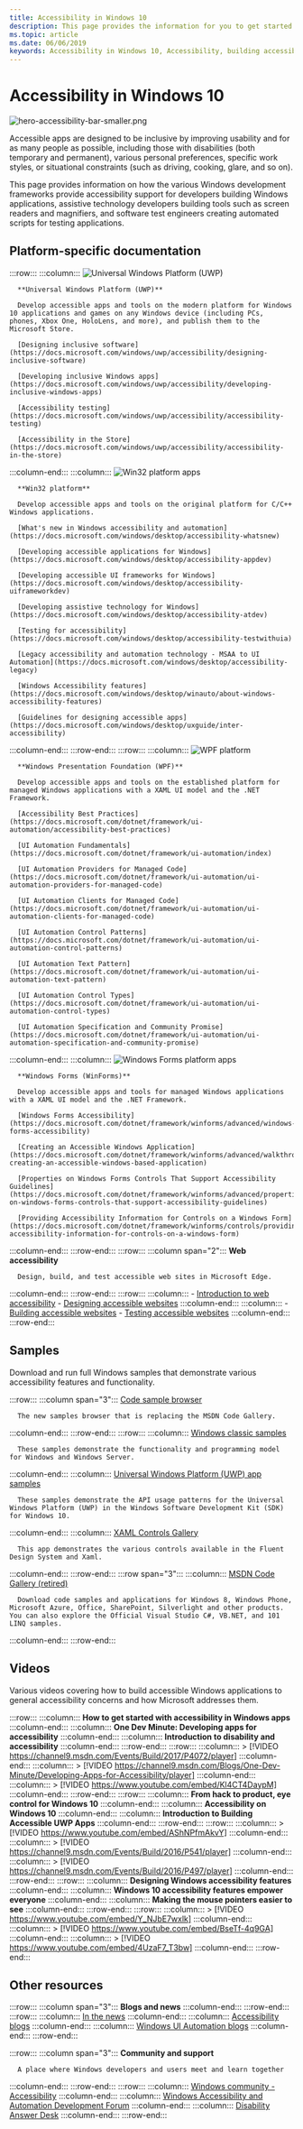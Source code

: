 ```yaml
---
title: Accessibility in Windows 10
description: This page provides the information for you to get started developing accessible Windows apps.
ms.topic: article
ms.date: 06/06/2019
keywords: Accessibility in Windows 10, Accessibility, building accessible win32 apps, building accessible UWP apps, building accessible WPF apps, building accessible WinForms apps
---
```


# Accessibility in Windows 10

![hero-accessibility-bar-smaller.png](images/hero-accessibility-bar-smaller.png)

Accessible apps are designed to be inclusive by improving usability and  for as many people as possible, including those with disabilities (both temporary and permanent), various personal preferences, specific work styles, or situational constraints (such as driving, cooking, glare, and so on).

This page provides information on how the various Windows development frameworks provide accessibility support for developers building Windows applications, assistive technology developers building tools such as screen readers and magnifiers, and software test engineers creating automated scripts for testing applications.

## Platform-specific documentation

:::row:::
   :::column:::
      ![Universal Windows Platform (UWP)](images/platform-uwp.png)

      **Universal Windows Platform (UWP)**

      Develop accessible apps and tools on the modern platform for Windows 10 applications and games on any Windows device (including PCs, phones, Xbox One, HoloLens, and more), and publish them to the Microsoft Store.

      [Designing inclusive software](https://docs.microsoft.com/windows/uwp/accessibility/designing-inclusive-software)

      [Developing inclusive Windows apps](https://docs.microsoft.com/windows/uwp/accessibility/developing-inclusive-windows-apps)

      [Accessibility testing](https://docs.microsoft.com/windows/uwp/accessibility/accessibility-testing)

      [Accessibility in the Store](https://docs.microsoft.com/windows/uwp/accessibility/accessibility-in-the-store)
   :::column-end:::
   :::column:::
      ![Win32 platform apps](images/platform-win32.png)

      **Win32 platform**

      Develop accessible apps and tools on the original platform for C/C++ Windows applications.

      [What's new in Windows accessibility and automation](https://docs.microsoft.com/windows/desktop/accessibility-whatsnew)

      [Developing accessible applications for Windows](https://docs.microsoft.com/windows/desktop/accessibility-appdev)

      [Developing accessible UI frameworks for Windows](https://docs.microsoft.com/windows/desktop/accessibility-uiframeworkdev)

      [Developing assistive technology for Windows](https://docs.microsoft.com/windows/desktop/accessibility-atdev)

      [Testing for accessibility](https://docs.microsoft.com/windows/desktop/accessibility-testwithuia)

      [Legacy accessibility and automation technology - MSAA to UI Automation](https://docs.microsoft.com/windows/desktop/accessibility-legacy)

      [Windows Accessibility features](https://docs.microsoft.com/windows/desktop/winauto/about-windows-accessibility-features)

      [Guidelines for designing accessible apps](https://docs.microsoft.com/windows/desktop/uxguide/inter-accessibility)
   :::column-end:::
:::row-end:::
:::row:::
   :::column:::
      ![WPF platform](images/platform-wpf2-small.png)

      **Windows Presentation Foundation (WPF)**

      Develop accessible apps and tools on the established platform for managed Windows applications with a XAML UI model and the .NET Framework.

      [Accessibility Best Practices](https://docs.microsoft.com/dotnet/framework/ui-automation/accessibility-best-practices)

      [UI Automation Fundamentals](https://docs.microsoft.com/dotnet/framework/ui-automation/index)

      [UI Automation Providers for Managed Code](https://docs.microsoft.com/dotnet/framework/ui-automation/ui-automation-providers-for-managed-code)

      [UI Automation Clients for Managed Code](https://docs.microsoft.com/dotnet/framework/ui-automation/ui-automation-clients-for-managed-code)

      [UI Automation Control Patterns](https://docs.microsoft.com/dotnet/framework/ui-automation/ui-automation-control-patterns)

      [UI Automation Text Pattern](https://docs.microsoft.com/dotnet/framework/ui-automation/ui-automation-text-pattern)

      [UI Automation Control Types](https://docs.microsoft.com/dotnet/framework/ui-automation/ui-automation-control-types)

      [UI Automation Specification and Community Promise](https://docs.microsoft.com/dotnet/framework/ui-automation/ui-automation-specification-and-community-promise)
   :::column-end:::
   :::column:::
      ![Windows Forms platform apps](images/platform-winforms.png)

      **Windows Forms (WinForms)**

      Develop accessible apps and tools for managed Windows applications with a XAML UI model and the .NET Framework.

      [Windows Forms Accessibility](https://docs.microsoft.com/dotnet/framework/winforms/advanced/windows-forms-accessibility)

      [Creating an Accessible Windows Application](https://docs.microsoft.com/dotnet/framework/winforms/advanced/walkthrough-creating-an-accessible-windows-based-application)

      [Properties on Windows Forms Controls That Support Accessibility Guidelines](https://docs.microsoft.com/dotnet/framework/winforms/advanced/properties-on-windows-forms-controls-that-support-accessibility-guidelines)

      [Providing Accessibility Information for Controls on a Windows Form](https://docs.microsoft.com/dotnet/framework/winforms/controls/providing-accessibility-information-for-controls-on-a-windows-form)
   :::column-end:::
:::row-end:::
:::row:::
   :::column span="2":::
      **Web accessibility**

      Design, build, and test accessible web sites in Microsoft Edge.
   :::column-end:::
:::row-end:::
:::row:::
   :::column:::
      - [Introduction to web accessibility](https://docs.microsoft.com/microsoft-edge/accessibility)
      - [Designing accessible websites](https://docs.microsoft.com/microsoft-edge/accessibility/design)
   :::column-end:::
   :::column:::
      - [Building accessible websites](https://docs.microsoft.com/microsoft-edge/accessibility/build)
      - [Testing accessible websites](https://docs.microsoft.com/microsoft-edge/accessibility/test)
   :::column-end:::
:::row-end:::

## Samples

Download and run full Windows samples that demonstrate various accessibility features and functionality.

:::row:::
   :::column span="3":::
      [Code sample browser](https://docs.microsoft.com/en-us/samples/browse/)

      The new samples browser that is replacing the MSDN Code Gallery.
   :::column-end:::
:::row-end:::
:::row:::
   :::column:::
      [Windows classic samples](https://github.com/microsoft/Windows-classic-samples/search?q=accessibility&unscoped_q=accessibility)

      These samples demonstrate the functionality and programming model for Windows and Windows Server. 
   :::column-end:::
   :::column:::
      [Universal Windows Platform (UWP) app samples](https://github.com/microsoft/Windows-universal-samples/search?q=accessibility&unscoped_q=accessibility)

      These samples demonstrate the API usage patterns for the Universal Windows Platform (UWP) in the Windows Software Development Kit (SDK) for Windows 10.
   :::column-end:::
   :::column:::
      [XAML Controls Gallery](https://github.com/microsoft/Xaml-Controls-Gallery)

      This app demonstrates the various controls available in the Fluent Design System and Xaml.
   :::column-end:::
:::row-end:::
:::row span="3":::
   :::column:::
      [MSDN Code Gallery (retired)](https://code.msdn.microsoft.com/site/search?query=accessibility&f%5B0%5D.Value=accessibility&f%5B0%5D.Type=SearchText&ac=2)

      Download code samples and applications for Windows 8, Windows Phone, Microsoft Azure, Office, SharePoint, Silverlight and other products. You can also explore the Official Visual Studio C#, VB.NET, and 101 LINQ samples.
   :::column-end:::
:::row-end:::

## Videos

Various videos covering how to build accessible Windows applications to general accessibility concerns and how Microsoft addresses them.

:::row:::
   :::column:::
      **How to get started with accessibility in Windows apps**
   :::column-end:::
   :::column:::
      **One Dev Minute: Developing apps for accessibility**
   :::column-end:::
   :::column:::
      **Introduction to disability and accessibility**
   :::column-end:::
:::row-end:::
:::row:::
   :::column:::
      > [!VIDEO https://channel9.msdn.com/Events/Build/2017/P4072/player]
   :::column-end:::
   :::column:::
      > [!VIDEO https://channel9.msdn.com/Blogs/One-Dev-Minute/Developing-Apps-for-Accessibility/player]
   :::column-end:::
   :::column:::
      > [!VIDEO https://www.youtube.com/embed/Kl4CT4DaypM]
   :::column-end:::
:::row-end:::
:::row:::
   :::column:::
      **From hack to product, eye control for Windows 10**
   :::column-end:::
   :::column:::
      **Accessibility on Windows 10**
   :::column-end:::
   :::column:::
      **Introduction to Building Accessible UWP Apps**
   :::column-end:::
:::row-end:::
:::row:::
   :::column:::
      > [!VIDEO https://www.youtube.com/embed/AShNPfmAkvY]
   :::column-end:::
   :::column:::
      > [!VIDEO https://channel9.msdn.com/Events/Build/2016/P541/player]
   :::column-end:::
   :::column:::
      > [!VIDEO https://channel9.msdn.com/Events/Build/2016/P497/player]
   :::column-end:::
:::row-end:::
:::row:::
   :::column:::
      **Designing Windows accessibility features**
   :::column-end:::
   :::column:::
      **Windows 10 accessibility features empower everyone**
   :::column-end:::
   :::column:::
      **Making the mouse pointers easier to see**
   :::column-end:::
:::row-end:::
:::row:::
   :::column:::
      > [!VIDEO https://www.youtube.com/embed/Y_NJbE7wxlk]
   :::column-end:::
   :::column:::
      > [!VIDEO https://www.youtube.com/embed/BseTf-4q9GA]
   :::column-end:::
   :::column:::
      > [!VIDEO https://www.youtube.com/embed/4UzaF7_T3bw]
   :::column-end:::
:::row-end:::

## Other resources

:::row:::
   :::column span="3":::
      **Blogs and news**
   :::column-end:::
:::row-end:::
:::row:::
   :::column:::
      [In the news](https://news.microsoft.com/presskits/accessibility/)
   :::column-end:::
   :::column:::
      [Accessibility blogs](https://blogs.microsoft.com/accessibility/)
   :::column-end:::
   :::column:::
      [Windows UI Automation blogs](https://blogs.msdn.microsoft.com/winuiautomation/)
   :::column-end:::
:::row-end:::

:::row:::
   :::column span="3":::
      **Community and support**

      A place where Windows developers and users meet and learn together
   :::column-end:::
:::row-end:::
:::row:::
   :::column:::
      [Windows community - Accessibility](https://community.windows.com/search?q=accessibility)
   :::column-end:::
   :::column:::
      [Windows Accessibility and Automation Development Forum](https://social.msdn.microsoft.com/Forums/windows/home?forum=windowsaccessibilityandautomation)
   :::column-end:::
   :::column:::
      [Disability Answer Desk](https://www.microsoft.com/Accessibility/disability-answer-desk)
   :::column-end:::
:::row-end:::
